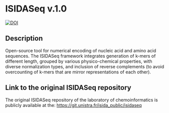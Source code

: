 # ISIDASeq v.1.0
[![DOI](https://zenodo.org/badge/389562178.svg)](https://zenodo.org/badge/latestdoi/389562178)

## Description
Open-source tool for numerical encoding of nucleic acid and amino acid sequences. The ISIDASeq framework integrates generation of k-mers of different length, grouped by various physico-chemical properties, with diverse normalization types, and inclusion of reverse complements (to avoid overcounting of k-mers that are mirror representations of each other).

## Link to the original ISIDASeq repository
The original ISIDASeq repository of the laboratory of chemoinformatics is publicly available at the: https://git.unistra.fr/isida_public/isidaseq
